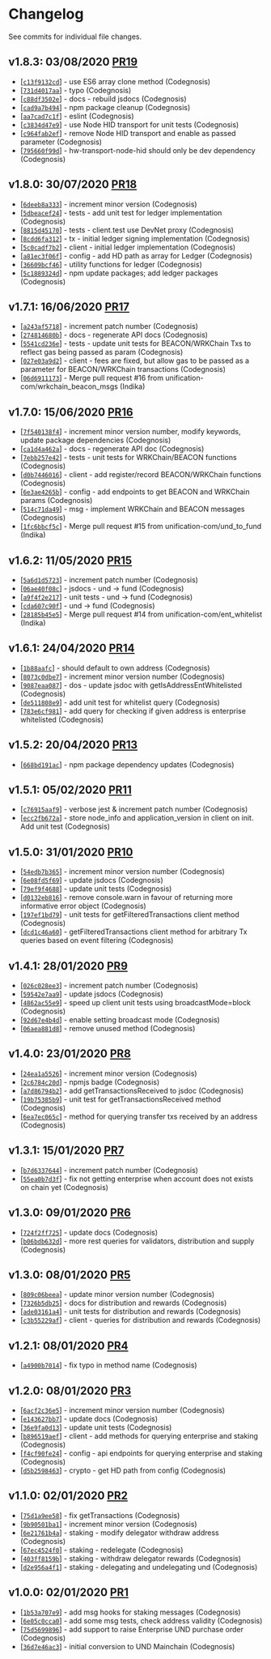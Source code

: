 # Changelog

See commits for individual file changes.

## v1.8.3: 03/08/2020 [PR19](https://github.com/unification-com/und-js/pull/19)

* [[`c13f9132cd`](https://github.com/unification-com/und-js/commit/c13f9132cd)] - use ES6 array clone method (Codegnosis)
* [[`731d4017aa`](https://github.com/unification-com/und-js/commit/731d4017aa)] - typo (Codegnosis)
* [[`c88df3502e`](https://github.com/unification-com/und-js/commit/c88df3502e)] - docs - rebuild jsdocs (Codegnosis)
* [[`cad9a7b494`](https://github.com/unification-com/und-js/commit/cad9a7b494)] - npm package cleanup (Codegnosis)
* [[`aa7cad7c1f`](https://github.com/unification-com/und-js/commit/aa7cad7c1f)] - eslint (Codegnosis)
* [[`c3834d47e9`](https://github.com/unification-com/und-js/commit/c3834d47e9)] - use Node HID transport for unit tests (Codegnosis)
* [[`c964fab2ef`](https://github.com/unification-com/und-js/commit/c964fab2ef)] - remove Node HID transport and enable as passed parameter (Codegnosis)
* [[`795660f99d`](https://github.com/unification-com/und-js/commit/795660f99d)] - hw-transport-node-hid should only be dev dependency (Codegnosis)

## v1.8.0: 30/07/2020 [PR18](https://github.com/unification-com/und-js/pull/18)

* [[`6deeb8a333`](https://github.com/unification-com/und-js/commit/6deeb8a333)] - increment minor version (Codegnosis)
* [[`5dbeacef24`](https://github.com/unification-com/und-js/commit/5dbeacef24)] - tests - add unit test for ledger implementation (Codegnosis)
* [[`8815d45170`](https://github.com/unification-com/und-js/commit/8815d45170)] - tests - client.test use DevNet proxy (Codegnosis)
* [[`8cdd6fa312`](https://github.com/unification-com/und-js/commit/8cdd6fa312)] - tx - initial ledger signing implementation (Codegnosis)
* [[`5c0cadf7b2`](https://github.com/unification-com/und-js/commit/5c0cadf7b2)] - client - initial ledger implementation (Codegnosis)
* [[`a81ec3f06f`](https://github.com/unification-com/und-js/commit/a81ec3f06f)] - config - add HD path as array for Ledger (Codegnosis)
* [[`36609bcf46`](https://github.com/unification-com/und-js/commit/36609bcf46)] - utility functions for ledger (Codegnosis)
* [[`5c1889324d`](https://github.com/unification-com/und-js/commit/5c1889324d)] - npm update packages; add ledger packages (Codegnosis)

## v1.7.1: 16/06/2020 [PR17](https://github.com/unification-com/und-js/pull/17)

* [[`a243af5718`](https://github.com/unification-com/und-js/commit/a243af5718)] - increment patch number (Codegnosis)
* [[`274814680b`](https://github.com/unification-com/und-js/commit/274814680b)] - docs - regenerate API docs (Codegnosis)
* [[`5541cd236e`](https://github.com/unification-com/und-js/commit/5541cd236e)] - tests - update unit tests for BEACON/WRKChain Txs to reflect gas being passed as param (Codegnosis)
* [[`027e03a9d2`](https://github.com/unification-com/und-js/commit/027e03a9d2)] - client - fees are fixed, but allow gas to be passed as a parameter for BEACON/WRKChain transactions (Codegnosis)
* [[`06d6911173`](https://github.com/unification-com/und-js/commit/06d6911173)] - Merge pull request #16 from unification-com/wrkchain\_beacon\_msgs (Indika)

## v1.7.0: 15/06/2020 [PR16](https://github.com/unification-com/und-js/pull/16)

* [[`7f540138f4`](https://github.com/unification-com/und-js/commit/7f540138f4)] - increment minor version number, modify keywords, update package dependencies (Codegnosis)
* [[`ca1d4a462a`](https://github.com/unification-com/und-js/commit/ca1d4a462a)] - docs - regenerate API doc (Codegnosis)
* [[`7ebb257e42`](https://github.com/unification-com/und-js/commit/7ebb257e42)] - tests - unit tests for WRKChain/BEACON functions (Codegnosis)
* [[`d0b7446016`](https://github.com/unification-com/und-js/commit/d0b7446016)] - client - add register/record BEACON/WRKChain functions (Codegnosis)
* [[`6e3ae4265b`](https://github.com/unification-com/und-js/commit/6e3ae4265b)] - config - add endpoints to get BEACON and WRKChain params (Codegnosis)
* [[`514c71da49`](https://github.com/unification-com/und-js/commit/514c71da49)] - msg - implement WRKChain and BEACON messages (Codegnosis)
* [[`1fc6bbcf5c`](https://github.com/unification-com/und-js/commit/1fc6bbcf5c)] - Merge pull request #15 from unification-com/und\_to\_fund (Indika)

## v1.6.2: 11/05/2020 [PR15](https://github.com/unification-com/und-js/pull/15)

* [[`5a6d1d5723`](https://github.com/unification-com/und-js/commit/5a6d1d5723)] - increment patch number (Codegnosis)
* [[`06ae40f08c`](https://github.com/unification-com/und-js/commit/06ae40f08c)] - jsdocs - und -\> fund (Codegnosis)
* [[`a9f4f2e217`](https://github.com/unification-com/und-js/commit/a9f4f2e217)] - unit tests - und -\> fund (Codegnosis)
* [[`cda607c90f`](https://github.com/unification-com/und-js/commit/cda607c90f)] - und -\> fund (Codegnosis)
* [[`28185b45e5`](https://github.com/unification-com/und-js/commit/28185b45e5)] - Merge pull request #14 from unification-com/ent\_whitelist (Indika)

## v1.6.1: 24/04/2020 [PR14](https://github.com/unification-com/und-js/pull/14)

* [[`1b88aafc`](https://github.com/unification-com/und-js/commit/1b88aafc)] - should default to own address (Codegnosis)
* [[`8073c0dbe7`](https://github.com/unification-com/und-js/commit/8073c0dbe7)] - increment minor version number (Codegnosis)
* [[`9087eaa087`](https://github.com/unification-com/und-js/commit/9087eaa087)] - dos - update jsdoc with getIsAddressEntWhitelisted (Codegnosis)
* [[`de511808e9`](https://github.com/unification-com/und-js/commit/de511808e9)] - add unit test for whitelist query (Codegnosis)
* [[`783e6cf981`](https://github.com/unification-com/und-js/commit/783e6cf981)] - add query for checking if given address is enterprise whitelisted (Codegnosis)

## v1.5.2: 20/04/2020 [PR13](https://github.com/unification-com/und-js/pull/13)

* [[`668bd191ac`](https://github.com/unification-com/und-js/commit/668bd191ac)] - npm package dependency updates (Codegnosis)

## v1.5.1: 05/02/2020 [PR11](https://github.com/unification-com/und-js/pull/11)

* [[`c76915aaf9`](https://github.com/unification-com/und-js/commit/c76915aaf9)] - verbose jest & increment patch number (Codegnosis)
* [[`ecc2fb672a`](https://github.com/unification-com/und-js/commit/ecc2fb672a)] - store node_info and application_version in client on init. Add unit test (Codegnosis)

## v1.5.0: 31/01/2020 [PR10](https://github.com/unification-com/und-js/pull/10)

* [[`54edb7b365`](https://github.com/unification-com/und-js/commit/54edb7b365)] - increment minor version number (Codegnosis)
* [[`6e08fd5f69`](https://github.com/unification-com/und-js/commit/6e08fd5f69)] - update jsdocs (Codegnosis)
* [[`79ef9f4688`](https://github.com/unification-com/und-js/commit/79ef9f4688)] - update unit tests (Codegnosis)
* [[`d0132eb816`](https://github.com/unification-com/und-js/commit/d0132eb816)] - remove console.warn in favour of returning more informative error object (Codegnosis)
* [[`197ef1bd79`](https://github.com/unification-com/und-js/commit/197ef1bd79)] - unit tests for getFilteredTransactions client method (Codegnosis)
* [[`dcd1c46a60`](https://github.com/unification-com/und-js/commit/dcd1c46a60)] - getFilteredTransactions client method for arbitrary Tx queries based on event filtering (Codegnosis)

## v1.4.1: 28/01/2020 [PR9](https://github.com/unification-com/und-js/pull/9)

* [[`026c028ee3`](https://github.com/unification-com/und-js/commit/026c028ee3)] - increment patch number (Codegnosis)
* [[`59542e7aa9`](https://github.com/unification-com/und-js/commit/59542e7aa9)] - update jsdocs (Codegnosis)
* [[`4862ac55e9`](https://github.com/unification-com/und-js/commit/4862ac55e9)] - speed up client unit tests using broadcastMode=block (Codegnosis)
* [[`92d67e4b4d`](https://github.com/unification-com/und-js/commit/92d67e4b4d)] - enable setting broadcast mode (Codegnosis)
* [[`06aea881d8`](https://github.com/unification-com/und-js/commit/06aea881d8)] - remove unused method (Codegnosis)

## v1.4.0: 23/01/2020 [PR8](https://github.com/unification-com/und-js/pull/8)

* [[`24ea1a5526`](https://github.com/unification-com/und-js/commit/24ea1a5526)] - increment minor version (Codegnosis)
* [[`2c6784c20d`](https://github.com/unification-com/und-js/commit/2c6784c20d)] - npmjs badge (Codegnosis)
* [[`a7d86794b2`](https://github.com/unification-com/und-js/commit/a7d86794b2)] - add getTransactionsReceived to jsdoc (Codegnosis)
* [[`19b75385b9`](https://github.com/unification-com/und-js/commit/19b75385b9)] - unit test for getTransactionsReceived method (Codegnosis)
* [[`6ea7ec065c`](https://github.com/unification-com/und-js/commit/6ea7ec065c)] - method for querying transfer txs received by an address (Codegnosis)

## v1.3.1: 15/01/2020 [PR7](https://github.com/unification-com/und-js/pull/7)

* [[`b7d6337644`](https://github.com/unification-com/und-js/commit/b7d6337644)] - increment patch number (Codegnosis)
* [[`55ea0b7d3f`](https://github.com/unification-com/und-js/commit/55ea0b7d3f)] - fix not getting enterprise when account does not exists on chain yet (Codegnosis)

## v1.3.0: 09/01/2020 [PR6](https://github.com/unification-com/und-js/pull/6)

* [[`724f2ff725`](https://github.com/unification-com/und-js/commit/724f2ff725)] - update docs (Codegnosis)
* [[`b06bdb632d`](https://github.com/unification-com/und-js/commit/b06bdb632d)] - more rest queries for validators, distribution and supply (Codegnosis)

## v1.3.0: 08/01/2020 [PR5](https://github.com/unification-com/und-js/pull/5)

* [[`809c06beea`](https://github.com/unification-com/und-js/commit/809c06beea)] - update minor version number (Codegnosis)
* [[`7326b5db25`](https://github.com/unification-com/und-js/commit/7326b5db25)] - docs for distribution and rewards (Codegnosis)
* [[`ade03161a4`](https://github.com/unification-com/und-js/commit/ade03161a4)] - unit tests for distribution and rewards (Codegnosis)
* [[`c3b55229af`](https://github.com/unification-com/und-js/commit/c3b55229af)] - client - queries for distribution and rewards (Codegnosis)

## v1.2.1: 08/01/2020 [PR4](https://github.com/unification-com/und-js/pull/4)

* [[`a4900b7014`](https://github.com/unification-com/und-js/commit/a4900b7014)] - fix typo in method name (Codegnosis)

## v1.2.0: 08/01/2020 [PR3](https://github.com/unification-com/und-js/pull/3)

* [[`6acf2c36e5`](https://github.com/unification-com/und-js/commit/6acf2c36e5)] - increment minor version number (Codegnosis)
* [[`e143627bb7`](https://github.com/unification-com/und-js/commit/e143627bb7)] - update docs (Codegnosis)
* [[`36e9fa0d13`](https://github.com/unification-com/und-js/commit/36e9fa0d13)] - update unit tests (Codegnosis)
* [[`b896519aef`](https://github.com/unification-com/und-js/commit/b896519aef)] - client - add methods for querying enterprise and staking (Codegnosis)
* [[`f4cf90fe24`](https://github.com/unification-com/und-js/commit/f4cf90fe24)] - config - api endpoints for querying enterprise and staking (Codegnosis)
* [[`d5b2598463`](https://github.com/unification-com/und-js/commit/d5b2598463)] - crypto - get HD path from config (Codegnosis)

## v1.1.0: 02/01/2020 [PR2](https://github.com/unification-com/und-js/pull/2)

* [[`75d1a9ee58`](https://github.com/unification-com/und-js/commit/75d1a9ee58)] - fix getTransactions (Codegnosis)
* [[`9b90501ba1`](https://github.com/unification-com/und-js/commit/9b90501ba1)] - increment minor version (Codegnosis)
* [[`6e21761b4a`](https://github.com/unification-com/und-js/commit/6e21761b4a)] - staking - modify delegator withdraw address (Codegnosis)
* [[`67ec4524f0`](https://github.com/unification-com/und-js/commit/67ec4524f0)] - staking - redelegate (Codegnosis)
* [[`403ff8159b`](https://github.com/unification-com/und-js/commit/403ff8159b)] - staking - withdraw delegator rewards (Codegnosis)
* [[`d2e956a4f1`](https://github.com/unification-com/und-js/commit/d2e956a4f1)] - staking - delegating and undelegating und (Codegnosis)

## v1.0.0: 02/01/2020 [PR1](https://github.com/unification-com/und-js/pull/1)

* [[`1b53a707e9`](https://github.com/unification-com/und-js/commit/1b53a707e9)] - add msg hooks for staking messages (Codegnosis)
* [[`6e05c0cca0`](https://github.com/unification-com/und-js/commit/6e05c0cca0)] - add some msg tests, check address validity (Codegnosis)
* [[`75d5699896`](https://github.com/unification-com/und-js/commit/75d5699896)] - add support to raise Enterprise UND purchase order (Codegnosis)
* [[`36d7e46ac3`](https://github.com/unification-com/und-js/commit/36d7e46ac3)] - initial conversion to UND Mainchain (Codegnosis)

